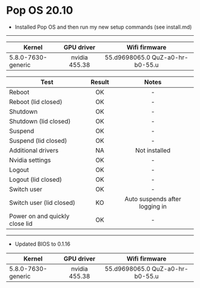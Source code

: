 # Pop OS 20.10

- Installed Pop OS and then run my new setup commands (see install.md)

---

| Kernel              | GPU driver       | Wifi firmware                   |
| ------------------- |:----------------:|:-------------------------------:|
| 5.8.0-7630-generic  | nvidia 455.38    | 55.d9698065.0 QuZ-a0-hr-b0-55.u |

| Test                           | Result        | Notes                                                 |
| ------------------------------ |:-------------:|:-----------------------------------------------------:|
| Reboot                         | OK            | -                                                     |
| Reboot (lid closed)            | OK            | -                                                     |
| Shutdown                       | OK            | -                                                     |
| Shutdown (lid closed)          | OK            | -                                                     |
| Suspend                        | OK            | -                                                     |
| Suspend (lid closed)           | OK            | -                                                     |
| Additional drivers             | NA            | Not installed                                         |
| Nvidia settings                | OK            | -                                                     |
| Logout                         | OK            | -                                                     |
| Logout (lid closed)            | OK            | -                                                     |
| Switch user                    | OK            | -                                                     |
| Switch user (lid closed)       | KO            | Auto suspends after logging in                        |
| Power on and quickly close lid | OK            | -                                                     |

---

- Updated BIOS to 0.1.16

| Kernel              | GPU driver       | Wifi firmware                   |
| ------------------- |:----------------:|:-------------------------------:|
| 5.8.0-7630-generic  | nvidia 455.38    | 55.d9698065.0 QuZ-a0-hr-b0-55.u |

